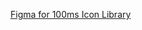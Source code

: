 [Figma for 100ms Icon Library](https://www.figma.com/file/mya4k6gU1a8N4h5PSj7DzF/Master-Library?node-id=441%3A103134)
